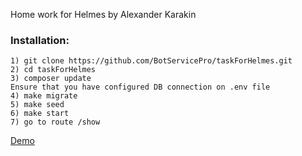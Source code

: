 Home work for Helmes by Alexander Karakin

### Installation:
```
1) git clone https://github.com/BotServicePro/taskForHelmes.git
2) cd taskForHelmes
3) composer update
Ensure that you have configured DB connection on .env file
4) make migrate
5) make seed
6) make start
7) go to route /show
```
<a href="http://helmestask.herokuapp.com/show">Demo</a>
